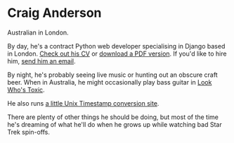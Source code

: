 # Craig Anderson

Australian in London.

By day, he's a contract Python web developer specialising in Django based in London. [Check out his <abbr title="curriculum vitae">CV</abbr>](/cv) or [download a PDF version](/cv.pdf). If you'd like to hire him, [send him an email](mailto:craiga@craiga.id.au).

By night, he's probably seeing live music or hunting out an obscure craft beer. When in Australia, he might occasionally play bass guitar in [Look Who's Toxic](http://lookwhostoxic.com).

He also runs [a little Unix Timestamp conversion site](https://www.unixtimesta.mp).

There are plenty of other things he should be doing, but most of the time he's dreaming of what he'll do when he grows up while watching bad Star Trek spin-offs.
